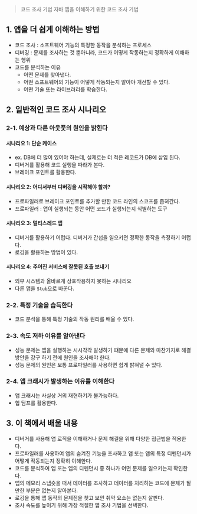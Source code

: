 > 코드 조사 기법
> 자바 앱을 이해하기 위한 코드 조사 기법

## 1. 앱을 더 쉽게 이해하는 방법
- 코드 조사 : 소프트웨어 기능의 특정한 동작을 분석하는 프로세스
- 디버깅 : 문제를 조사하는 것 뿐아니라, 코드가 어떻게 작동하는지 정확하게 이해하는 행위
- 코드를 분석하는 이유
  - 어떤 문제를 찾아낸다.
  - 어떤 소프트웨어의 기능이 어떻게 작동되는지 알아야 개선할 수 있다.
  - 어떤 기술 또는 라이브러리를 학습한다.

## 2. 일반적인 코드 조사 시나리오
### 2-1. 예상과 다른 아웃풋의 원인을 밝힌다
#### 시나리오 1: 단순 케이스
- ex. DB에 더 많이 있어야 하는데, 실제로는 더 적은 레코드가 DB에 삽입 된다.
- 디버거를 활용해 코드 실행을 따라가 본다.
- 브레이크 포인트를 활용한다.
#### 시나리오 2: 어디서부터 디버깅을 시작해야 할까?
- 프로파일러로 브레이크 포인트를 추가할 만한 코드 라인의 스코프를 좁혀간다.
- 프로파일러 : 앱이 실행되는 동안 어떤 코드가 실행되는지 식별하는 도구
#### 시나리오 3: 멀티스레드 앱
- 디버거를 활용하기 어렵다. 디버거가 간섭을 일으키면 정확한 동작을 측정하기 어렵다.
- 로깅을 활용하는 방법이 있다.
#### 시나리오 4: 주어진 서비스에 잘못된 호출 보내기
- 외부 시스템과 올바르게 상호작용하지 못하는 시나리오
- 다른 앱을 `Stub`으로 바꾼다.

### 2-2. 특정 기술을 습득한다
- 코드 분석을 통해 특정 기술의 작동 원리를 배울 수 있다.

### 2-3. 속도 저하 이유를 알아낸다
- 성능 문제는 앱을 실행하는 시시각각 발생하기 떄문에 다른 문제와 마찬가지로 해결 방안을 강구 하기 전에 원인을 조사해야 한다.
- 성능 문제의 원인은 보통 프로파일러를 사용하면 쉽게 밝혀낼 수 있다.

### 2-4. 앱 크래시가 발생하는 이유를 이해한다
- 앱 크래시는 사실상 거의 재현하기가 불가능하다.
- 힙 덤프를 활용한다.

## 3. 이 책에서 배울 내용
- 디버거를 사용해 앱 로직을 이해하거나 문제 해결을 위해 다양한 접근법을 적용한다.
- 프로파일러를 사용하여 앱의 숨겨진 기능을 조사하고 앱 또는 앱의 특정 디펜던시가 어떻게 작동되는지 정확히 이해한다.
- 코드를 분석하여 앱 또는 앱의 디펜던시 중 하나가 어떤 문제를 일으키는지 확인한다.
- 앱의 메모리 스냅숏을 떠서 데이터를 조사하고 데이터를 처리하는 코드에 문제가 될 만한 부분은 없는지 알아본다.
- 로깅을 통해 앱 동작의 문제점을 찾고 보안 취약 요소는 없는지 살핀다.
- 조사 속도를 높이기 위해 가장 적절한 앱 조사 기법을 선택한다.
